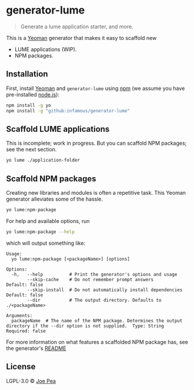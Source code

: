 # generator-lume

> Generate a lume application starter, and more.

This is a [Yeoman](https://yeoman.io) generator that makes it easy to scaffold new

-   LUME applications (WIP).
-   NPM packages.

## Installation

First, install [Yeoman](http://yeoman.io) and `generator-lume` using
[npm](https://www.npmjs.com/) (we assume you have pre-installed
[node.js](https://nodejs.org/)):

```bash
npm install -g yo
npm install -g "github:infamous/generator-lume"
```

## Scaffold LUME applications

This is incomplete; work in progress. But you can scaffold NPM packages; see
the next section.

```bash
yo lume ./application-folder
```

## Scaffold NPM packages

Creating new libraries and modules is often a repetitive task. This Yeoman
generator alleviates some of the hassle.

```sh
yo lume:npm-package
```

For help and available options, run

```sh
yo lume:npm-package --help
```

which will output something like:

```
Usage:
  yo lume:npm-package [<packageName>] [options]

Options:
  -h,   --help          # Print the generator's options and usage
        --skip-cache    # Do not remember prompt answers                     Default: false
        --skip-install  # Do not automatically install dependencies          Default: false
        --dir           # The output directory. Defaults to ./<packageName>

Arguments:
  packageName  # The name of the NPM package. Determines the output directory if the --dir option is not supplied.  Type: String  Required: false
```

For more information on what features a scaffolded NPM package has, see the
generator's [README](./generators/npm-package/templates/README.md)

## License

LGPL-3.0 © [Joe Pea](https://trusktr.io)
